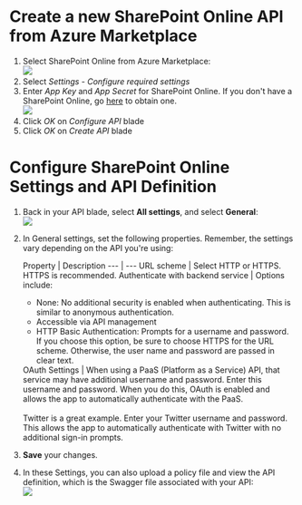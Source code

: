 <properties
	pageTitle="Create a new SharePoint Online API"
	description=""
	services="powerapps"
	documentationCenter="" 
	authors="LinhTran"
	manager="gautamt"
	editor=""/>

<tags
   ms.service="powerapps"
   ms.devlang="na"
   ms.topic="article"
   ms.tgt_pltfrm="na"
   ms.workload="" 
   ms.date="11/11/2015"
   ms.author="litran"/>

# Create a new SharePoint Online API from Azure Marketplace

1. Select SharePoint Online from Azure Marketplace:  
![][1]  
2. Select *Settings - Configure required settings*
3. Enter *App Key* and *App Secret* for SharePoint Online. If you don't have a SharePoint Online, go [here]() to obtain one.  
![][2]  
4. Click *OK* on *Configure API* blade
5. Click *OK* on *Create API* blade

# Configure SharePoint Online Settings and API Definition
1. Back in your API blade, select **All settings**, and select **General**:  
![][3]  
2. In General settings, set the following properties. Remember, the settings vary depending on the API you're using:  

	Property | Description
--- | ---
URL scheme | Select HTTP or HTTPS. HTTPS is recommended.
Authenticate with backend service | Options include: <ul><li>None: No additional security is enabled when authenticating. This is similar to anonymous authentication.</li><li>Accessible via API management</li><li>HTTP Basic Authentication: Prompts for a username and password. If you choose this option, be sure to choose HTTPS for the URL scheme. Otherwise, the user name and password are passed in clear text.</li></ul> 
OAuth Settings | When using a PaaS (Platform as a Service) API, that service may have additional username and password. Enter this username and password. When you do this, OAuth is enabled and allows the app to automatically authenticate with the PaaS.<br/><br/>Twitter is a great example. Enter your Twitter username and password. This allows the app to automatically authenticate with Twitter with no additional sign-in prompts. 

3. **Save** your changes.

4. In these Settings, you can also upload a policy file and view the API definition, which is the Swagger file associated with your API:  
![][4]  

[1]: ./media/powerapps-create-api-azuremarketplace-sharepointonline/marketplace.png
[2]: ./media/powerapps-create-api-azuremarketplace-sharepointonline/configure.png
[3]: ./media/powerapps-create-api-azuremarketplace-sharepointonline/generalsettings.png
[4]: ./media/powerapps-create-api-azuremarketplace-sharepointonline/policy.png
